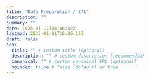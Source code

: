 ```yaml
---
title: "Data Preparation / ETL"
description: ""
summary: ""
date: 2025-01-11T16:06:12Z
lastmod: 2025-01-11T16:06:12Z
draft: false
seo:
  title: "" # custom title (optional)
  description: "" # custom description (recommended)
  canonical: "" # custom canonical URL (optional)
  noindex: false # false (default) or true
---
```

